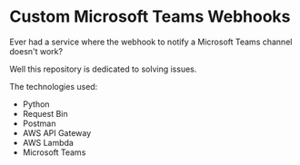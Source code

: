 # Custom Microsoft Teams Webhooks

Ever had a service where the webhook to notify a Microsoft Teams channel doesn't work?

Well this repository is dedicated to solving issues. 

The technologies used:
- Python
- Request Bin
- Postman
- AWS API Gateway
- AWS Lambda
- Microsoft Teams





